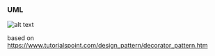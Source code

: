 ### UML
![alt text](https://github.com/vectormars/CPP/blob/master/Design%20pattern/Decorator%20Pattern/image/decorator_pattern_uml_diagram.jpg)


based on https://www.tutorialspoint.com/design_pattern/decorator_pattern.htm

